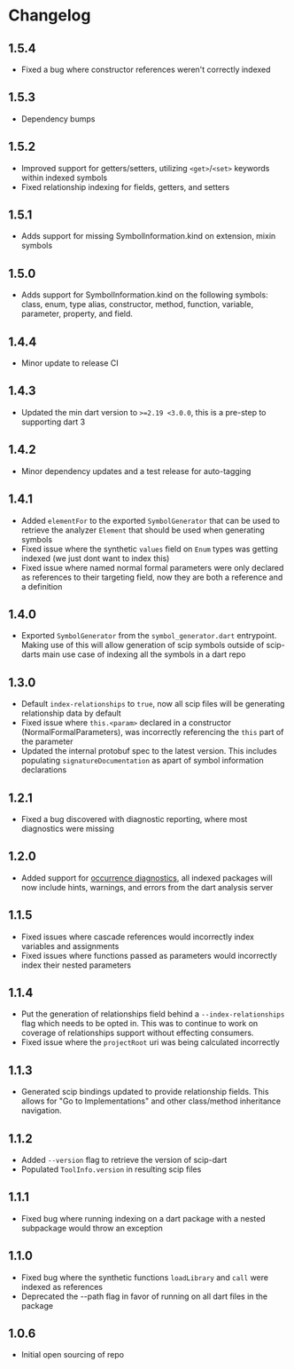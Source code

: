 # Changelog

## 1.5.4
- Fixed a bug where constructor references weren't correctly indexed

## 1.5.3
- Dependency bumps

## 1.5.2
- Improved support for getters/setters, utilizing `<get>`/`<set>` keywords within indexed symbols
- Fixed relationship indexing for fields, getters, and setters

## 1.5.1
- Adds support for missing SymbolInformation.kind on extension, mixin symbols

## 1.5.0
- Adds support for SymbolInformation.kind on the following symbols: class, enum, type alias, constructor, method, function, variable, parameter, property, and field.

## 1.4.4
- Minor update to release CI

## 1.4.3
- Updated the min dart version to `>=2.19 <3.0.0`, this is a pre-step to supporting dart 3

## 1.4.2
- Minor dependency updates and a test release for auto-tagging

## 1.4.1
- Added `elementFor` to the exported `SymbolGenerator` that can be used to retrieve the analyzer `Element` that should be used when generating symbols
- Fixed issue where the synthetic `values` field on `Enum` types was getting indexed (we just dont want to index this)
- Fixed issue where named normal formal parameters were only declared as references to their targeting field, now they are both a reference and a definition

## 1.4.0
- Exported `SymbolGenerator` from the `symbol_generator.dart` entrypoint. Making use of this will allow generation of scip symbols outside of scip-darts main use case of indexing all the symbols in a dart repo

## 1.3.0
- Default `index-relationships` to `true`, now all scip files will be generating relationship data by default
- Fixed issue where `this.<param>` declared in a constructor (NormalFormalParameters), was incorrectly referencing the `this` part of the parameter
- Updated the internal protobuf spec to the latest version. This includes populating `signatureDocumentation` as apart of symbol information declarations

## 1.2.1
- Fixed a bug discovered with diagnostic reporting, where most diagnostics were missing

## 1.2.0

- Added support for [occurrence diagnostics](https://github.com/sourcegraph/scip/blob/8d3634b4d6aa564129dac3ee462592ebc4203236/scip.proto#L579), all indexed packages will now include hints, warnings, and errors from the dart analysis server

## 1.1.5

- Fixed issues where cascade references would incorrectly index variables and assignments
- Fixed issues where functions passed as parameters would incorrectly index their nested parameters

## 1.1.4

- Put the generation of relationships field behind a `--index-relationships` flag which needs to be opted in. This was to continue to work on coverage of relationships support without effecting consumers.
- Fixed issue where the `projectRoot` uri was being calculated incorrectly

## 1.1.3

- Generated scip bindings updated to provide relationship fields. This allows for "Go to Implementations" and other class/method inheritance navigation.

## 1.1.2

- Added `--version` flag to retrieve the version of scip-dart
- Populated `ToolInfo.version` in resulting scip files

## 1.1.1

- Fixed bug where running indexing on a dart package with a nested subpackage would throw an exception

## 1.1.0

- Fixed bug where the synthetic functions `loadLibrary` and `call` were indexed as references
- Deprecated the --path flag in favor of running on all dart files in the package

## 1.0.6

- Initial open sourcing of repo